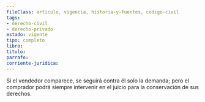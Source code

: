 ```yaml
---
fileClass: articulo, vigencia, historia-y-fuentes, codigo-civil
tags:
- derecho-civil
- derecho-privado
estado: vigente
tipo: completo
libro:
titulo:
parrafo:
corriente-juridica:
---
```

Si el vendedor comparece, se seguirá contra él solo la demanda; pero el comprador podrá siempre intervenir en el juicio para la conservación de sus derechos.